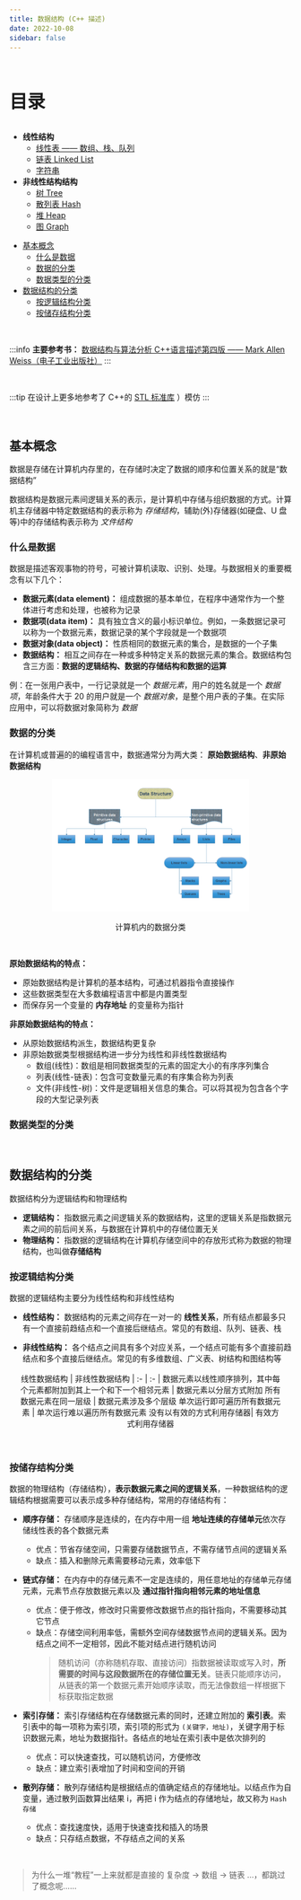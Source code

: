 ```yaml
---
title: 数据结构 (C++ 描述)
date: 2022-10-08
sidebar: false
---
```


<br><p style="font-size: 32px; font-weight: bold;">目录</p>

- **线性结构**
  - [线性表 —— 数组、栈、队列](LinearList.md)
  - [链表 Linked List](LinkedList.md)
  - [字符串](#)
- **非线性结构结构**
  - [树 Tree](#)
  - [散列表 Hash](#)
  - [堆 Heap](#)
  - [图 Graph](#)

<!-- @import "[TOC]" {cmd="toc" depthFrom=1 depthTo=6 orderedList=false} -->

<!-- code_chunk_output -->

- [基本概念](#基本概念)
  - [什么是数据](#什么是数据)
  - [数据的分类](#数据的分类)
  - [数据类型的分类](#数据类型的分类)
- [数据结构的分类](#数据结构的分类)
  - [按逻辑结构分类](#按逻辑结构分类)
  - [按储存结构分类](#按储存结构分类)

<!-- /code_chunk_output -->

<br>

:::info
**主要参考书：** [数据结构与算法分析 C++语言描述第四版 —— Mark Allen Weiss（电子工业出版社）](https://book.douban.com/subject/30393441/)
:::

<br>

:::tip
在设计上更多地参考了 C++的 [STL 标准库](../STL.md) ）模仿
:::

<br>

## 基本概念

数据是存储在计算机内存里的，在存储时决定了数据的顺序和位置关系的就是“数据结构”

数据结构是数据元素间逻辑关系的表示，是计算机中存储与组织数据的方式。计算机主存储器中特定数据结构的表示称为 _存储结构_，辅助(外)存储器(如硬盘、U 盘等)中的存储结构表示称为 _文件结构_

### 什么是数据

数据是描述客观事物的符号，可被计算机读取、识别、处理。与数据相关的重要概念有以下几个：

- **数据元素(data element)：** 组成数据的基本单位，在程序中通常作为一个整体进行考虑和处理，也被称为记录
- **数据项(data item)：** 具有独立含义的最小标识单位。例如，一条数据记录可以称为一个数据元素，数据记录的某个字段就是一个数据项
- **数据对象(data object)：** 性质相同的数据元素的集合，是数据的一个子集
- **数据结构：** 相互之间存在一种或多种特定关系的数据元素的集合。数据结构包含三方面：**数据的逻辑结构、数据的存储结构和数据的运算**

例：在一张用户表中，一行记录就是一个 _数据元素_，用户的姓名就是一个 _数据项_，年龄条件大于 20 的用户就是一个 _数据对象_，是整个用户表的子集。在实际应用中，可以将数据对象简称为 _数据_

### 数据的分类

在计算机或普遍的的编程语言中，数据通常分为两大类： **原始数据结构**、**非原始数据结构**

<div align="center"><img width="70%" src="./img/DS_base.png"/><p>
  计算机内的数据分类
</p></div><br>

**原始数据结构的特点：**

- 原始数据结构是计算机的基本结构，可通过机器指令直接操作
- 这些数据类型在大多数编程语言中都是内置类型
- 而保存另一个变量的 **内存地址** 的变量称为指针

**非原始数据结构的特点：**

- 从原始数据结构派生，数据结构更复杂
- 非原始数据类型根据结构进一步分为线性和非线性数据结构
  - 数组(线性)：数组是相同数据类型的元素的固定大小的有序序列集合
  - 列表(线性-链表)：包含可变数量元素的有序集合称为列表
  - 文件(非线性-树)：文件是逻辑相关信息的集合。可以将其视为包含各个字段的大型记录列表

### 数据类型的分类

<br>

## 数据结构的分类

数据结构分为逻辑结构和物理结构

- **逻辑结构：** 指数据元素之间逻辑关系的数据结构，这里的逻辑关系是指数据元素之间的前后间关系，与数据在计算机中的存储位置无关
- **物理结构：** 指数据的逻辑结构在计算机存储空间中的存放形式称为数据的物理结构，也叫做**存储结构**

### 按逻辑结构分类

数据的逻辑结构主要分为线性结构和非线性结构

- **线性结构：** 数据结构的元素之间存在一对一的 **线性关系**，所有结点都最多只有一个直接前趋结点和一个直接后继结点。常见的有数组、队列、链表、栈

- **非线性结构：** 各个结点之间具有多个对应关系，一个结点可能有多个直接前趋结点和多个直接后继结点。常见的有多维数组、广义表、树结构和图结构等

<div style="text-align: center;margin: 1rem;">

<span></span>
线性数据结构 | 非线性数据结构
| :- | :- |
数据元素以线性顺序排列，其中每个元素都附加到其上一个和下一个相邻元素 | 数据元素以分层方式附加
所有数据元素在同一层级 | 数据元素涉及多个层级
单次运行即可遍历所有数据元素 | 单次运行难以遍历所有数据元素
没有以有效的方式利用存储器| 有效方式利用存储器

</div><br>

### 按储存结构分类

数据的物理结构（存储结构），**表示数据元素之间的逻辑关系**，一种数据结构的逻辑结构根据需要可以表示成多种存储结构，常用的存储结构有：

- **顺序存储：** 存储顺序是连续的，在内存中用一组 **地址连续的存储单元**依次存储线性表的各个数据元素

  - 优点：节省存储空间，只需要存储数据节点，不需存储节点间的逻辑关系
  - 缺点：插入和删除元素需要移动元素，效率低下

- **链式存储：** 在内存中的存储元素不一定是连续的，用任意地址的存储单元存储元素，元素节点存放数据元素以及 **通过指针指向相邻元素的地址信息**

  - 优点：便于修改，修改时只需要修改数据节点的指针指向，不需要移动其它节点
  - 缺点：存储空间利用率低，需额外空间存储数据节点间的逻辑关系。因为结点之间不一定相邻，因此不能对结点进行随机访问
    > 随机访问（亦称随机存取、直接访问）指数据被读取或写入时，**所需要的时间与这段数据所在的存储位置无关**。链表只能顺序访问，从链表的第一个数据元素开始顺序读取，而无法像数组一样根据下标获取指定数据

- **索引存储：** 索引存储结构在存储数据元素的同时，还建立附加的 **索引表**。索引表中的每一项称为索引项，索引项的形式为 `(关键字，地址)`，关键字用于标识数据元素，地址为数据指针。各结点的地址在索引表中是依次排列的

  - 优点：可以快速查找，可以随机访问，方便修改
  - 缺点：建立索引表增加了时间和空间的开销

- **散列存储：** 散列存储结构是根据结点的值确定结点的存储地址。以结点作为自变量，通过散列函数算出结果 i，再把 i 作为结点的存储地址，故又称为 `Hash 存储`
  - 优点：查找速度快，适用于快速查找和插入的场景
  - 缺点：只存结点数据，不存结点之间的关系

<br>

> 为什么一堆“教程”一上来就都是直接的 复杂度 $\to$ 数组 $\to$ 链表 $\dots$，都跳过了概念呢……

<br>
